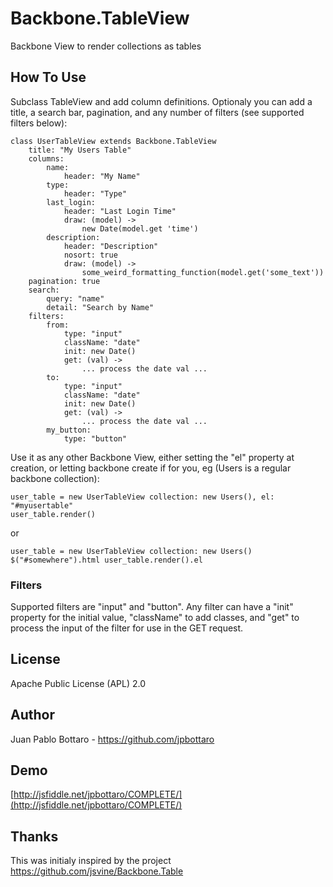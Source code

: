 # Backbone.TableView

Backbone View to render collections as tables

## How To Use

Subclass TableView and add column definitions. Optionaly
you can add a title, a search bar, pagination, and any number
of filters (see supported filters below):

    class UserTableView extends Backbone.TableView
        title: "My Users Table"
        columns:
            name:
                header: "My Name"
            type:
                header: "Type"
            last_login:
                header: "Last Login Time"
                draw: (model) ->
                    new Date(model.get 'time')
            description:
                header: "Description"
                nosort: true
                draw: (model) ->
                    some_weird_formatting_function(model.get('some_text'))
        pagination: true
        search:
            query: "name"
            detail: "Search by Name"
        filters:
            from:
                type: "input"
                className: "date"
                init: new Date()
                get: (val) ->
                    ... process the date val ...
            to:
                type: "input"
                className: "date"
                init: new Date()
                get: (val) ->
                    ... process the date val ...
            my_button:
                type: "button"

Use it as any other Backbone View, either setting the "el" property at
creation, or letting backbone create if for you, eg (Users is a regular
backbone collection):

    user_table = new UserTableView collection: new Users(), el: "#myusertable"
    user_table.render()

or

    user_table = new UserTableView collection: new Users()
    $("#somewhere").html user_table.render().el

### Filters

Supported filters are "input" and "button". Any filter can have a "init"
property for the initial value, "className" to add classes, and "get" to process the
input of the filter for use in the GET request.

## License

Apache Public License (APL) 2.0

## Author

Juan Pablo Bottaro - https://github.com/jpbottaro

## Demo

[http://jsfiddle.net/jpbottaro/COMPLETE/](http://jsfiddle.net/jpbottaro/COMPLETE/)

## Thanks

This was initialy inspired by the project https://github.com/jsvine/Backbone.Table
